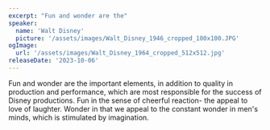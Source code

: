 ```yaml
---
excerpt: "Fun and wonder are the"
speaker:
  name: 'Walt Disney'
  picture: '/assets/images/Walt_Disney_1946_cropped_100x100.JPG'
ogImage:
  url: '/assets/images/Walt_Disney_1964_cropped_512x512.jpg'
releaseDate: '2023-10-06'
---
```


Fun and wonder are the important elements, in addition to quality in production and performance, which are most responsible for the success of Disney productions. Fun in the sense of cheerful reaction- the appeal to love of laughter. Wonder in that we appeal to the constant wonder in men's minds, which is stimulated by imagination.
